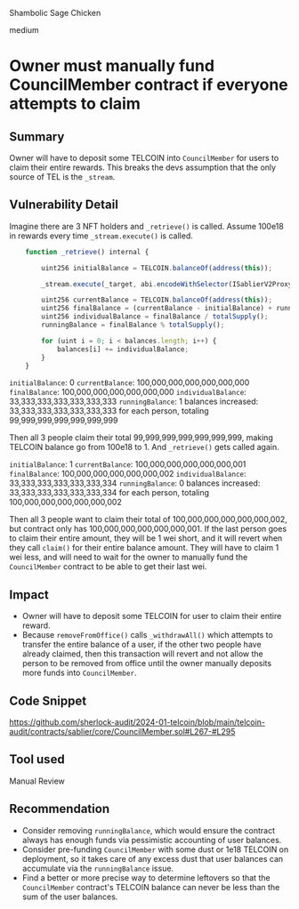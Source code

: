 Shambolic Sage Chicken

medium

# Owner must manually fund CouncilMember contract if everyone attempts to claim

## Summary
Owner will have to deposit some TELCOIN into `CouncilMember` for users to claim their entire rewards. This breaks the devs assumption that the only source of TEL is the `_stream`.

## Vulnerability Detail
Imagine there are 3 NFT holders and `_retrieve()` is called. Assume 100e18 in rewards every time `_stream.execute()` is called.

```js
    function _retrieve() internal {

        uint256 initialBalance = TELCOIN.balanceOf(address(this)); 

        _stream.execute(_target, abi.encodeWithSelector(ISablierV2ProxyTarget.withdrawMax.selector, _target, _id, address(this)));

        uint256 currentBalance = TELCOIN.balanceOf(address(this)); 
        uint256 finalBalance = (currentBalance - initialBalance) + runningBalance; 
        uint256 individualBalance = finalBalance / totalSupply(); 
        runningBalance = finalBalance % totalSupply();

        for (uint i = 0; i < balances.length; i++) {
            balances[i] += individualBalance; 
        }
    }
```

`initialBalance`: 0
`currentBalance`: 100,000,000,000,000,000,000
`finalBalance`: 100,000,000,000,000,000,000
`individualBalance`: 33,333,333,333,333,333,333
`runningBalance`: 1
balances increased: 33,333,333,333,333,333,333 for each person, totaling 99,999,999,999,999,999,999

Then all 3 people claim their total 99,999,999,999,999,999,999, making TELCOIN balance go from 100e18 to 1. And `_retrieve()` gets called again.

`initialBalance`: 1
`currentBalance`: 100,000,000,000,000,000,001
`finalBalance`: 100,000,000,000,000,000,002
`individualBalance`: 33,333,333,333,333,333,334
`runningBalance`: 0
balances increased: 33,333,333,333,333,333,334 for each person, totaling 100,000,000,000,000,000,002

Then all 3 people want to claim their total of 100,000,000,000,000,000,002, but contract only has 100,000,000,000,000,000,001.
If the last person goes to claim their entire amount, they will be 1 wei short, and it will revert when they call `claim()` for their entire balance amount. They will have to claim 1 wei less, and will need to wait for the owner to manually fund the `CouncilMember` contract to be able to get their last wei.

## Impact
* Owner will have to deposit some TELCOIN for user to claim their entire reward.
* Because `removeFromOffice()` calls `_withdrawAll()` which attempts to transfer the entire balance of a user, if the other two people have already claimed, then this transaction will revert and not allow the person to be removed from office until the owner manually deposits more funds into `CouncilMember`.

## Code Snippet
https://github.com/sherlock-audit/2024-01-telcoin/blob/main/telcoin-audit/contracts/sablier/core/CouncilMember.sol#L267-#L295

## Tool used
Manual Review

## Recommendation
* Consider removing `runningBalance`, which would ensure the contract always has enough funds via pessimistic accounting of user balances.
* Consider pre-funding `CouncilMember` with some dust or 1e18 TELCOIN on deployment, so it takes care of any excess dust that user balances can accumulate via the `runningBalance` issue.
* Find a better or more precise way to determine leftovers so that the `CouncilMember` contract's TELCOIN balance can never be less than the sum of the user balances.